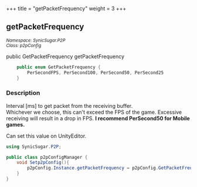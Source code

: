 +++
title = "getPacketFrequency"
weight = 3
+++
## getPacketFrequency
<small>*Namespace: SynicSugar.P2P* <br>
*Class: p2pConfig* </small>

public GetPacketFrequency getPacketFrequency 


```cs
    public enum GetPacketFrequency {
        PerSecondFPS, PerSecond100, PerSecond50, PerSecond25
    }
```

### Description
Interval [ms] to get packet from the receiving buffer.<br>
Whichever we choose, this can't exceed the FPS of the game. Excessive receiving will result in a drop in FPS. **I recommend PerSecond50 for Mobile games.**


Can set this value on UnityEditor.


```cs
using SynicSugar.P2P;

public class p2pConfigManager {
    void Setp2pConfig(){
        p2pConfig.Instance.getPacketFrequency = p2pConfig.GetPacketFrequency.PerSecond50;
    }
}
```